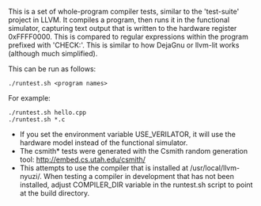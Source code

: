 This is a set of whole-program compiler tests, similar to the
'test-suite' project in LLVM.  It compiles a program, then runs it in
the functional simulator, capturing text output that is written to the hardware
register 0xFFFF0000. This is compared to regular expressions within the
program prefixed with 'CHECK:'.  This is similar to how DejaGnu or
llvm-lit works (although much simplified).

This can be run as follows:

    ./runtest.sh <program names>

For example:

    ./runtest.sh hello.cpp
    ./runtest.sh *.c

* If you set the environment variable USE_VERILATOR, it will use the hardware model
instead of the functional simulator.
* The csmith* tests were generated with the Csmith random generation tool: http://embed.cs.utah.edu/csmith/
* This attempts to use the compiler that is installed at /usr/local/llvm-nyuzi/. 
When testing a compiler in development that has not been installed, adjust 
COMPILER_DIR variable in the runtest.sh script to point at the build directory.


